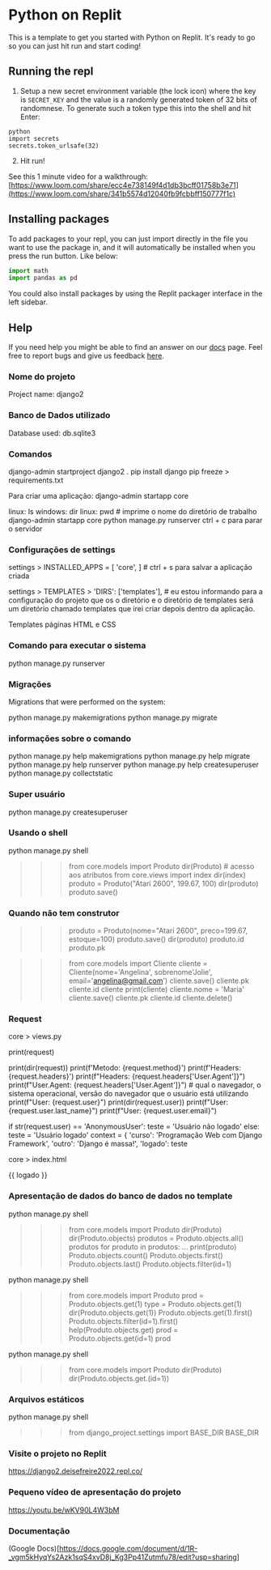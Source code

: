 # Python on Replit

This is a template to get you started with Python on Replit. It's ready to go so you can just hit run and start coding!

## Running the repl

1. Setup a new secret environment variable (the lock icon) where the key is `SECRET_KEY` and the value is
   a randomly generated token of 32 bits of randomnese. To generate such a token type this into the shell and hit Enter:
```
python
import secrets
secrets.token_urlsafe(32)
```
2. Hit run!

See this 1 minute video for a walkthrough: [https://www.loom.com/share/ecc4e738149f4d1db3bcff01758b3e71](https://www.loom.com/share/341b5574d12040fb9fcbbff150777f1c)

## Installing packages

To add packages to your repl, you can just import directly in the file you want to use the package in, and it will automatically be installed when you press the run button. Like below:
```python
import math
import pandas as pd
```

You could also install packages by using the Replit packager interface in the left sidebar.

## Help

If you need help you might be able to find an answer on our [docs](https://docs.replit.com) page. Feel free to report bugs and give us feedback [here](https://replit.com/support).

### Nome do projeto 

Project name: django2

### Banco de Dados utilizado 

Database used: db.sqlite3

### Comandos

django-admin startproject django2 .
pip install django
pip freeze > requirements.txt

Para criar uma aplicação: django-admin startapp core

linux: ls 
windows: dir
linux: pwd # imprime o nome do diretório de trabalho
django-admin startapp core
python manage.py runserver
ctrl + c para parar o servidor

### Configurações de settings

settings > INSTALLED_APPS = [  'core', ] # ctrl + s para salvar a aplicação criada

settings > TEMPLATES > 'DIRS': ['templates'], # eu estou informando para a configuração do projeto que os o diretório e o diretório de templates será um diretório chamado templates que irei criar depois dentro da aplicação.

Templates páginas HTML e CSS  

### Comando para executar o sistema

python manage.py runserver

### Migrações 

Migrations that were performed on the system:

python manage.py makemigrations
python manage.py migrate

### informações sobre o comando

python manage.py help makemigrations 
python manage.py help migrate
python manage.py help runserver
python manage.py help createsuperuser
python manage.py collectstatic

### Super usuário
python manage.py createsuperuser

### Usando o shell

python manage.py shell
>>> from core.models import Produto
>>> dir(Produto) # acesso aos atributos
>>> from core.views import index
>>> dir(index)
>>> produto = Produto("Atari 2600", 199.67, 100)
>>> dir(produto)
>>> produto.save()
>>> 
### Quando não tem construtor

>>> produto = Produto(nome="Atari 2600", preco=199.67, estoque=100)
>>> produto.save()
>>> dir(produto)
>>> produto.id
>>> produto.pk

>>> from core.models import Cliente
>>> cliente = Cliente(nome='Angelina', sobrenome'Jolie', email='angelina@gmail.com')
>>> cliente.save()
>>> cliente.pk
>>> cliente.id
>>> cliente
>>> print(cliente)
>>> cliente.nome = 'Maria'
>>> cliente.save()
>>> cliente.pk
>>> cliente.id
>>> cliente.delete()

### Request

core > views.py

print(request)

print(dir(request))
print(f'Metodo: {request.method}')
print(f'Headers: {request.headers}')
print(f"Headers: {request.headers['User.Agent']}")
print(f"User.Agent: {request.headers['User.Agent']}") # qual o navegador, o sistema operacional, versão do navegador que o usuário está utilizando
print(f"User: {request.user}")
print(dir(request.user))
print(f"User: {request.user.last_name}")
print(f"User: {request.user.email}")

if str(request.user) == 'AnonymousUser':
    teste = 'Usuário não logado'
else:
    teste = 'Usuário logado'
    context = {
        'curso': 'Programação Web com Django Framework',
        'outro': 'Django é massa!',
        'logado': teste

core > index.html
<body>
	<span>{{ logado }}</span>
</body>

### Apresentação de dados do banco de dados no template

python manage.py shell
>>> from core.models import Produto
>>> dir(Produto)
>>> dir(Produto.objects)
>>> produtos = Produto.objects.all()
>>> produtos
>>> for produto in produtos:
...   print(produto)
>>> Produto.objects.count()
>>> Produto.objects.first()
>>> Produto.objects.last()
>>> Produto.objects.filter(id=1)

python manage.py shell
>>> from core.models import Produto
>>> prod = Produto.objects.get(1)
>>> type = Produto.objects.get(1)
>>> dir(Produto.objects.get(1))
>>> Produto.objects.get(1).first()
>>> Produto.objects.filter(id=1).first()
>>> help(Produto.objects.get)
>>> prod = Produto.objects.get(id=1)
>>> prod

python manage.py shell
>>> from core.models import Produto
>>> dir(Produto)
>>> dir(Produto.objects.get.(id=1))
>>>
### Arquivos estáticos

python manage.py shell

>>> from django_project.settings import BASE_DIR
>>> BASE_DIR

### Visite o projeto no Replit

https://django2.deisefreire2022.repl.co/

### Pequeno vídeo de  apresentação do projeto

https://youtu.be/wKV90L4W3bM

### Documentação 

(Google Docs)[https://docs.google.com/document/d/1R-_vgm5kHyqYs2Azk1sqS4xvD8j_Kg3Pp41Zutmfu78/edit?usp=sharing]
